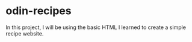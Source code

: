 # odin-recipes
In this project, I will be using the basic HTML I learned to create a simple recipe website.